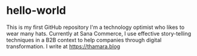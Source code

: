 # hello-world
This is my first GitHub repository
I'm a technology optimist who likes to wear many hats. Currently at Sana Commerce, I use effective story-telling techniques in a B2B context to help companies through digital transformation. I write at https://thamara.blog
